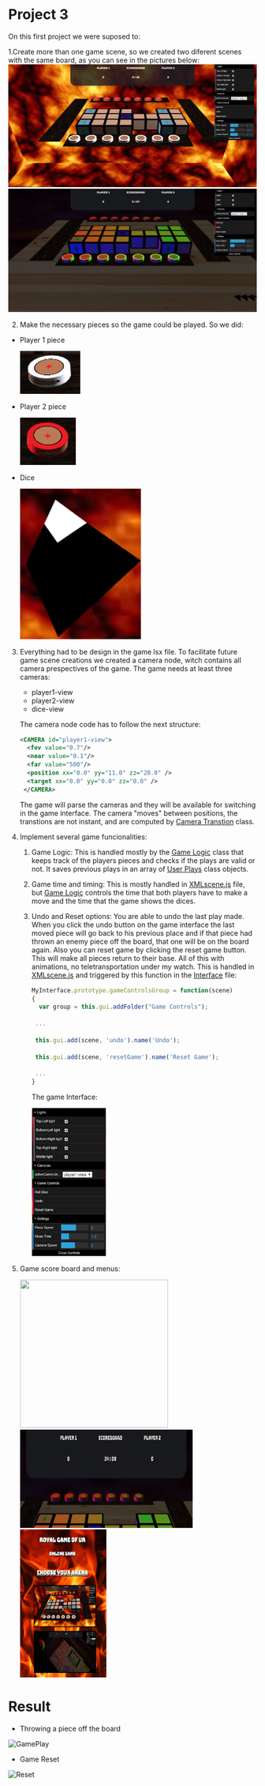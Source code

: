 # Project 3

On this first project we were suposed to:

1.Create more than one game scene, so we created two diferent scenes with the same board, as you can see in the pictures below:
![gameScene1]
![gameScene2]

2. Make the necessary pieces so the game could be played. So we did:
  * Player 1 piece
  
    ![player1PieceImage]
  
  * Player 2 piece
  
    ![player2PieceImage]
  
  * Dice
  
    ![DiceImage]

3. Everything had to be design in the game lsx file. To facilitate future game scene creations we created a camera node, witch contains all camera prespectives of the game. The game needs at least three cameras:
   * player1-view
   * player2-view
   * dice-view
   
   The camera node code has to follow the next structure:
   ```xml
   <CAMERA id="player1-view">
     <fov value="0.7"/>
     <near value="0.1"/>
     <far value="500"/>
     <position xx="0.0" yy="11.0" zz="20.0" />
     <target xx="0.0" yy="0.0" zz="0.0" />
    </CAMERA>
   ```
   The game will parse the cameras and they will be available for switching in the game interface. The camera "moves" between positions, the transtions are not instant, and are computed by [Camera Transtion](./GameLogic/CameraTransition.js) class.

4. Implement several game funcionalities: 
   1. Game Logic:
       This is handled mostly by the [Game Logic](./GameLogic/gamelogic.js) class that keeps track of the players pieces and checks if         the plays are valid or not. It saves previous plays in an array of [User Plays](./GameLogic/userPlay.js) class objects.
   2. Game time and timing:
       This is mostly handled in [XMLscene.js](./Parser/XMLscene.js) file, but [Game Logic](./GameLogic/gamelogic.js) controls the time       that both players have to make a move and the time that the game shows the dices.
   3. Undo and Reset options: 
       You are able to undo the last play made. When you click the undo button on the game interface the last moved piece will go back         to his previous place and if that piece had thrown an enemy piece off the board, that one will be on the board again. Also you can       reset game by clicking the reset game button. This will make all pieces return to their base. All of this with animations, no           teletransportation under my watch. This is handled in [XMLscene.js](./Parser/XMLscene.js) and triggered by this function in the         [Interface](./Parser/MyInterface.js) file:
       
      ```javascript
      MyInterface.prototype.gameControlsGroup = function(scene)
      {
        var group = this.gui.addFolder("Game Controls");

       ...

       this.gui.add(scene, 'undo').name('Undo');
     
       this.gui.add(scene, 'resetGame').name('Reset Game');

       ...
      }
      ```
      The game Interface:
   
      <img src="./Media/interface.png" width="150" height="300" />
  4. Game score board and menus:
      
      <img src="./Media/mainmenu.png" width="300" height="300" /> <img src="./Media/scoreboard.png" width="350" height="200" /> <img src="./Media/choosearena.png" width="175" height="300" />
   
# Result
 * Throwing a piece off the board
 
 ![GamePlay]
 
 * Game Reset
 
 ![Reset]



[gameScene1]: ./Media/Game_Scene_1.png
[gameScene2]: ./Media/Game_Scene_2.png
[player1PieceImage]: ./Media/Player_One_Piece.png
[player2PieceImage]: ./Media/Player_Two_Piece.png
[DiceImage]: ./Media/Dice.png
[GamePlay]: ./Media/gamePlay.gif
[Reset]: ./Media/reset.gif

